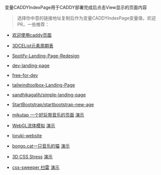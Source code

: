 变量CADDYIndexPage用于CADDY部署完成后点击View显示的页面内容

> 选择你中意的链接地址复制后作为变量CADDYIndexPage变量值，欢迎PR，一些推荐：

* [欢迎使用caddy页面](https://raw.githubusercontent.com/caddyserver/dist/master/welcome/index.html)

* [3DCEList元素周期表](https://github.com/wulabing/3DCEList/archive/master.zip)

* [Spotify-Landing-Page-Redesign](https://github.com/WebDevSimplified/Spotify-Landing-Page-Redesign/archive/master.zip)

* [dev-landing-page](https://github.com/flexdinesh/dev-landing-page/archive/master.zip)

* [free-for-dev](https://github.com/ripienaar/free-for-dev/archive/master.zip)

* [tailwindtoolbox-Landing-Page](https://github.com/tailwindtoolbox/Landing-Page/archive/master.zip)

* [sandhikagalih/simple-landing-page](https://github.com/sandhikagalih/simple-landing-page/archive/master.zip)

* [StartBootstrap/startbootstrap-new-age](https://github.com/StartBootstrap/startbootstrap-new-age/archive/master.zip)

* [mikutap 一个好玩带音乐的页面](https://github.com/AYJCSGM/mikutap/archive/master.zip) [演示](https://aidn.jp/mikutap)

* [WebGL流体模拟](https://github.com/PavelDoGreat/WebGL-Fluid-Simulation/archive/master.zip) [演示](https://paveldogreat.github.io/WebGL-Fluid-Simulation/)

* [loruki-website](https://github.com/bradtraversy/loruki-website/archive/master.zip)

* [bongo.cat一只音乐的猫](https://github.com/Externalizable/bongo.cat/archive/master.zip) [演示](https://bongo.cat/)

* [3D CSS Stress](https://github.com/propjockey/DOMinion-build-demo/archive/master.zip) [演示](https://propjockey.github.io/DOMinion-build-demo/)

* [css-sweeper 扫雷](https://github.com/propjockey/css-sweeper/archive/master.zip) [演示](https://propjockey.github.io/css-sweeper/)
